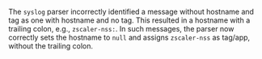 The `syslog` parser incorrectly identified a message without hostname and tag as
one with hostname and no tag. This resulted in a hostname with a trailing colon,
e.g., `zscaler-nss:`. In such messages, the parser now correctly sets the
hostname to `null` and assigns `zscaler-nss` as tag/app, without the trailing
colon.
